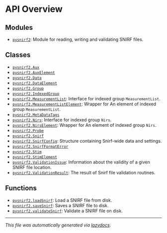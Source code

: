 <!-- markdownlint-disable -->

# API Overview

## Modules

- [`pysnirf2`](./pysnirf2.md#module-pysnirf2): Module for reading, writing and validating SNIRF files.

## Classes

- [`pysnirf2.Aux`](./pysnirf2.md#class-aux)
- [`pysnirf2.AuxElement`](./pysnirf2.md#class-auxelement)
- [`pysnirf2.Data`](./pysnirf2.md#class-data)
- [`pysnirf2.DataElement`](./pysnirf2.md#class-dataelement)
- [`pysnirf2.Group`](./pysnirf2.md#class-group)
- [`pysnirf2.IndexedGroup`](./pysnirf2.md#class-indexedgroup)
- [`pysnirf2.MeasurementList`](./pysnirf2.md#class-measurementlist): Interface for indexed group `MeasurementList`.
- [`pysnirf2.MeasurementListElement`](./pysnirf2.md#class-measurementlistelement): Wrapper for An element of indexed group `MeasurementList`.
- [`pysnirf2.MetaDataTags`](./pysnirf2.md#class-metadatatags)
- [`pysnirf2.Nirs`](./pysnirf2.md#class-nirs): Interface for indexed group `Nirs`.
- [`pysnirf2.NirsElement`](./pysnirf2.md#class-nirselement): Wrapper for An element of indexed group `Nirs`.
- [`pysnirf2.Probe`](./pysnirf2.md#class-probe)
- [`pysnirf2.Snirf`](./pysnirf2.md#class-snirf)
- [`pysnirf2.SnirfConfig`](./pysnirf2.md#class-snirfconfig): Structure containing Snirf-wide data and settings.
- [`pysnirf2.SnirfFormatError`](./pysnirf2.md#class-snirfformaterror)
- [`pysnirf2.Stim`](./pysnirf2.md#class-stim)
- [`pysnirf2.StimElement`](./pysnirf2.md#class-stimelement)
- [`pysnirf2.ValidationIssue`](./pysnirf2.md#class-validationissue): Information about the validity of a given SNIRF file location.
- [`pysnirf2.ValidationResult`](./pysnirf2.md#class-validationresult): The result of Snirf file validation routines.

## Functions

- [`pysnirf2.loadSnirf`](./pysnirf2.md#function-loadsnirf): Load a SNIRF file from disk.
- [`pysnirf2.saveSnirf`](./pysnirf2.md#function-savesnirf): Saves a SNIRF file to disk.
- [`pysnirf2.validateSnirf`](./pysnirf2.md#function-validatesnirf): Validate a SNIRF file on disk.


---

_This file was automatically generated via [lazydocs](https://github.com/ml-tooling/lazydocs)._

